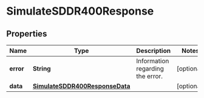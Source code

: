 

# SimulateSDDR400Response


## Properties

| Name | Type | Description | Notes |
|------------ | ------------- | ------------- | -------------|
|**error** | **String** | Information regarding the error. |  [optional] |
|**data** | [**SimulateSDDR400ResponseData**](SimulateSDDR400ResponseData.md) |  |  [optional] |



